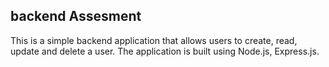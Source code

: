 ## backend Assesment

This is a simple backend application that allows users to create, read, update and delete a user. The application is built using Node.js, Express.js.
